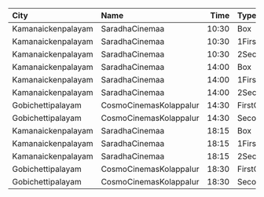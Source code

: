 | City               | Name                   |  Time | Type         | Price | Capacity | Booked |
| :----------------- | :--------------------- | ----: | :----------- | ----: | -------: | -----: |
| Kamanaickenpalayam | SaradhaCinemaa         | 10:30 | Box          |  118₹ |       12 |     12 |
| Kamanaickenpalayam | SaradhaCinemaa         | 10:30 | 1FirstClass  |  100₹ |      235 |    187 |
| Kamanaickenpalayam | SaradhaCinemaa         | 10:30 | 2SecondClass |  100₹ |       74 |     74 |
| Kamanaickenpalayam | SaradhaCinemaa         | 14:00 | Box          |  118₹ |       12 |     12 |
| Kamanaickenpalayam | SaradhaCinemaa         | 14:00 | 1FirstClass  |  100₹ |      235 |    187 |
| Kamanaickenpalayam | SaradhaCinemaa         | 14:00 | 2SecondClass |  100₹ |       74 |     74 |
| Gobichettipalayam  | CosmoCinemasKolappalur | 14:30 | FirstClass   |  100₹ |      323 |    162 |
| Gobichettipalayam  | CosmoCinemasKolappalur | 14:30 | SecondClass  |  100₹ |       24 |     12 |
| Kamanaickenpalayam | SaradhaCinemaa         | 18:15 | Box          |  118₹ |       12 |     12 |
| Kamanaickenpalayam | SaradhaCinemaa         | 18:15 | 1FirstClass  |  100₹ |      235 |    187 |
| Kamanaickenpalayam | SaradhaCinemaa         | 18:15 | 2SecondClass |  100₹ |       74 |     74 |
| Gobichettipalayam  | CosmoCinemasKolappalur | 18:30 | FirstClass   |  100₹ |      323 |    162 |
| Gobichettipalayam  | CosmoCinemasKolappalur | 18:30 | SecondClass  |  100₹ |       24 |     12 |